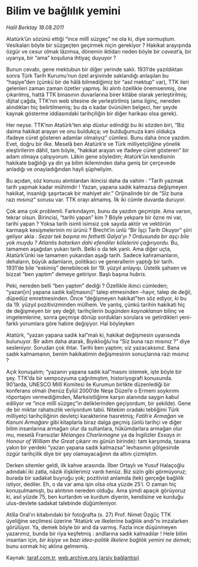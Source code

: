 # Bilim ve bağlılık yemini 

*Halil Berktay 18.08.2011*

<div class="yazi"><p>Atatürk’ün sözünü ettiği “ince millî süzgeç” ne ola ki, diye sormuştum. Vesikaları böyle bir süzgeçten geçirmek niçin gerekiyor ? Hakikat arayışında özgür ve cesur olmak lâzımsa, dönemin iktidarı neden böyle bir <i>caveat</i>’a, bir uyarıya, bir “ama” koşuluna ihtiyaç duyuyor ?</p>
<p>Bunun cevabı, gene mektubun bir diğer yerinde saklı. 1931’de yazıldıktan sonra Türk Tarih Kurumu’nun özel arşivinde saklandığı anlaşılan bu “haşiye”den (çünkü bir de hâlâ bilmediğimiz bir “asıl mektup” var), TTK ileri gelenleri zaman zaman özetler yapmış. İki alıntı özellikle önemsenmiş, öne çıkarılmış, hattâ TTK binasının duvarlarına birer kitâbe olarak yerleştirilmiş; dijital çağda, TTK’nın web sitesine de yerleştirilmiş (ama ilginç, nereden alındıkları hiç belirtilmemiş; bu da o kadar övünülen belgeci, her şeyde kaynak gösterme iddiasındaki tarihçiliğin bir diğer harikası olsa gerek). </p>
<p>Her neyse. TTK’nın Atatürk’ten alıp düstur edindiği bu iki sözden biri, “Biz daima hakikat arayan ve onu buldukça; ve bulduğumuza kani oldukça ifadeye cüret gösteren adamlar olmalıyız” cümlesi. Bunu daha önce yazdım. Evet, doğru bir ilke. Meselâ ben Atatürk’e ve Türk milliyetçiliğine yönelik eleştirilerim dâhil, tam böyle, “hakikat arayan ve ifadeye cüret gösteren” bir adam olmaya çalışıyorum. Lâkin gene söyledim; Atatürk’ün kendisinin hakikate bağlılığı ya din ya bilim ikileminden daha geniş bir çerçevede anladığı ve onayladığından hayli şüpheliyim.</p>
<p>Bu açıdan, söz konusu alıntılardan ikincisi daha da vahim : “Tarih yazmak tarih yapmak kadar mühimdir ! Yazan, yapana sadık kalmazsa değişmeyen hakikat, insanlığı şaşırtacak bir mahiyet alır.” Orijinalinde bir de “Siz buna razı mısınız” sorusu var. TTK orayı almamış. İlk iki cümle duvarda duruyor.</p>
<p>Çok ama çok problemli. Farkındayım, bunu da yazdım geçmişte. Ama varsın, tekrar olsun. Birincisi, “tarihi yapan” kim ? Böyle yekpare bir özne mi var, tarihi yapan ? Yoksa tarih isimli isimsiz çok sayıda aktör ve vektörün karmaşık kesişmelerinin mi ürünü ? Brecht’in ünlü “Bir İşçi Tarih Okuyor” şiiri geliyor akla : <i>Sezar tek başına mı fethetti Galya’yı ? Ordusunda bir aşçı bile yok muydu ? Atlantis batarken dahi efendiler kölelerini çağırıyordu.</i> Bu, tamamen aşağıdan yukarı tarih. Belki o da tek yanlı. Ama diğer uçta, Atatürk’ünki ise tamamen yukarıdan aşağı tarih. Sadece kahramanların, dehaların, büyük adamların, politikacı ve generallerin yaptığı bir tarih. 1931’de bile “eskimiş” denebilecek bir 19. yüzyıl anlayışı. Üstelik şahsen ve bizzat “ben yaptım” demeye getiriyor. Başlı başına <i>hubris</i>. </p>
<p>Peki, nereden belli “ben yaptım” dediği ? Özellikle ikinci cümleden; “yazan[ın] yapana sadık kal[masını]” talep etmesinden –hayır, talep de değil, düpedüz emretmesinden. Önce “değişmeyen hakikat”ten söz ediyor, ki bu da 19. yüzyıl pozitivizminden mülhem. Ve yanlış, çünkü tarihin hakikati hiç de değişmeyen bir şey değil; tarihçilerin <i>bugünden kaynaklanan</i> bilinç ve imgelemlerine, sonra geçmişe dönüp sordukları sorulara ve getirdikleri yeni-farklı yorumlara göre habire değişiyor. Hal böyleyken </p>
<p>Atatürk, “yazan yapana sadık kal”malı ki, hakikat değişmesin uyarısında bulunuyor. Bir adım daha atarak, Bıyıklıoğlu’na “Siz buna razı mısınız ?” diye sesleniyor. Sorudan çok ihtar. Tarihi ben yaptım; siz yazacaksınız. Bana sadık kalmamanın, benim hakikatimin değişmesinin sonuçlarına razı mısınız ? </p>
<p>Açık konuşalım; “yazanın yapana sadık kal”masını istemek, işte böyle bir şey. TTK’da bir sempozyuma çağrılmıştım, historiyografi konusunda. 90’larda, UNESCO Millî Komitesi ile Kurumun birlikte düzenlediği bir konferans olmalı (henüz Eylül 2000’de Neşe Düzel’e o Ermeni soykırımı röportajını vermediğimden, Marksistliğime karşın alanında saygın kabul ediliyor ve “ince millî süzgeç”in deliklerinden geçiyordum, bir şekilde). Gene de bir miktar rahatsızlık veriyordum tabii. Nitekim oradaki tebliğimi Türk milliyetçi tarihçiliğinin devletçi karakterine hasretmiş; <i>Fatih’e Armağan</i> ve <i>Kanuni Armağanı</i> gibi kitaplarla biraz dalga geçmiş (ünlü tarihçi ve diğer bilim insanlarına armağan olur da sultanlara, hükümdarlara armağan olur mu, meselâ Fransızlar <i>Mélanges Charlemagne</i> ya da İngilizler <i>Essays in Honour of William the Great</i> çıkarır mı günün birinde): tam karşımda, tavana yakın bir yerdeki “yazan yapana sadık kalmazsa” levhasının gölgesinde özgür tarihçilik diye bir şey olamayacağının da altını çizmiştim. </p>
<p>Derken sitemler geldi, ilk kahve arasında. İlber Ortaylı ve Yusuf Halaçoğlu adındaki iki zatla, nâzik ilişkilerimiz vardı henüz. Biz sizin gibi görmüyoruz; burada bir sadakat buyruğu yok; pozitivist anlamda (tek) gerçeğe bağlılık istiyor, dediler. Eh, o da var ama işin olsa olsa yüzde 25’i. O zaman hiç konuşulmamıştı, bu alıntının nereden olduğu. Ama şimdi apaçık görüyoruz ki, asıl yüzde 75, ben kurtardım ve kurdum diyenin, kendisine ve kurduğu ulus-devlete sadakat talebinde düğümleniyor.</p>
<p>Atilla Oral’ın kitabındaki bir fotoğrafta (s. 27) Prof. Nimet Özgüç TTK üyeliğine seçilmesi üzerine “Atatürk ve ilkelerine bağlılık andı”nı imzalarken görülüyor. Ya, demek böyle bir and da varmış. Fazla ince düşünmeyen yazarımız, bunda bir riya keşfetmiş : andlarına sadık kalmadılar ! Hele bilim insanları için, <i>bir kişiye ve bazı ideo-politik ilkelere bağlılık yemini ne demek</i>; bunu sormak hiç aklına gelmemiş.</p>
</div>

Kaynak: [taraf.com.tr](http://www.taraf.com.tr/halil-berktay/makale-bilim-ve-baglilik-yemini.htm), [web.archive.org (arşiv bağlantısı)](http://web.archive.org/web/20131023090529/http://www.taraf.com.tr/halil-berktay/makale-bilim-ve-baglilik-yemini.htm)
